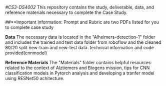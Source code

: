 *#CS3-DS4002*
This repository contains the study, deliverable, data, and reference materials necessary to complete the Case Study.

##**Important Information:
Prompt and Rubric are two PDFs listed for you to complete case study

**Data**
The necessary data is located in the "Alheimers-detection-1" folder and includes the trained and test data folder from roboflow and the cleaned 80/20 split new-train and new-test data. technical information and code provided(cnnmodel)



**Reference Materials**
The "Materials" folder contains helpful resources related to the context of Alztiemers and Biogens mission, tips for CNN classification models in Pytorch analysis and developing a tranfer model using RESNet50 achitecture. 

